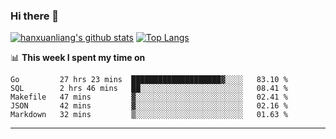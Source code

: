 ### Hi there 👋

<!--
**hanxuanliang/hanxuanliang** is a ✨ _special_ ✨ repository because its `README.md` (this file) appears on your GitHub profile.

Here are some ideas to get you started:

- 🔭 I’m currently working on ...
- 🌱 I’m currently learning ...
- 👯 I’m looking to collaborate on ...
- 🤔 I’m looking for help with ...
- 💬 Ask me about ...
- 📫 How to reach me: ...
- 😄 Pronouns: ...
- ⚡ Fun fact: ...
-->
[![hanxuanliang's github stats](https://github-readme-stats.vercel.app/api?username=hanxuanliang&count_private=true&show_icons=true)](https://github.com/anuraghazra/github-readme-stats)
[![Top Langs](https://github-readme-stats.vercel.app/api/top-langs/?username=hanxuanliang&layout=compact)](https://github.com/anuraghazra/github-readme-stats)

📊 **This week I spent my time on**
<!--START_SECTION:waka-->
```text
Go         27 hrs 23 mins  ████████████████████▓░░░░   83.10 % 
SQL        2 hrs 46 mins   ██░░░░░░░░░░░░░░░░░░░░░░░   08.41 % 
Makefile   47 mins         ▓░░░░░░░░░░░░░░░░░░░░░░░░   02.41 % 
JSON       42 mins         ▓░░░░░░░░░░░░░░░░░░░░░░░░   02.16 % 
Markdown   32 mins         ▒░░░░░░░░░░░░░░░░░░░░░░░░   01.63 % 
```
<!--END_SECTION:waka-->

***